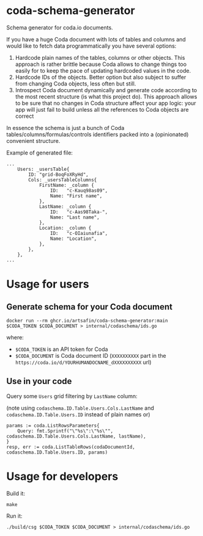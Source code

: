 # coda-schema-generator
Schema generator for coda.io documents.

If you have a huge Coda document with lots of tables and columns and would like to fetch data programmatically you have several options:
1) Hardcode plain names of the tables, columns or other objects.
  This approach is rather brittle because Coda allows to change things too easily for to keep the pace of updating hardcoded values in the code.
2) Hardcode IDs of the objects. Better option but also subject to suffer from changing Coda objects, less often but still.
3) Introspect Coda document dynamically and generate code according to the most recent structure (is what this project do).
  This approach allows to be sure that no changes in Coda structure affect your app logic: your app will just fail to build unless all the references to Coda objects are correct

In essence the schema is just a bunch of Coda tables/columns/formulas/controls identifiers packed into a (opinionated) convenient structure.

Example of generated file:
```
...
    Users: _usersTable{
        ID: "grid-BoqFoXRyHd",
        Cols: _usersTableColumns{
            FirstName: _column {
                ID:   "c-Kauq98as09",
                Name: "First name",
            },
            LastName: _column {
                ID:   "c-Aas98Taka-",
                Name: "Last name",
            },
            Location: _column {
                ID:   "c-OIaiunafia",
                Name: "Location",
            },
        },
    },
...
```

# Usage for users

## Generate schema for your Coda document
```
docker run --rm ghcr.io/artsafin/coda-schema-generator:main $CODA_TOKEN $CODA_DOCUMENT > internal/codaschema/ids.go
```

where:

- `$CODA_TOKEN` is an API token for Coda
- `$CODA_DOCUMENT` is Coda document ID (`XXXXXXXXXX` part in the `https://coda.io/d/YOURHUMANDOCNAME_dXXXXXXXXXX` url)

## Use in your code

Query some `Users` grid filtering by `LastName` column:

(note using `codaschema.ID.Table.Users.Cols.LastName` and `codaschema.ID.Table.Users.ID` instead of plain names or)

```
params := coda.ListRowsParameters{
    Query: fmt.Sprintf("\"%s\":\"%s\"", codaschema.ID.Table.Users.Cols.LastName, lastName),
}
resp, err := coda.ListTableRows(codaDocumentId, codaschema.ID.Table.Users.ID, params)
```

# Usage for developers

Build it:

```
make
```

Run it:

```
./build/csg $CODA_TOKEN $CODA_DOCUMENT > internal/codaschema/ids.go
```
